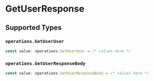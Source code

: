 # GetUserResponse


## Supported Types

### `operations.GetUserUser`

```typescript
const value: operations.GetUserUser = /* values here */
```

### `operations.GetUserResponseBody`

```typescript
const value: operations.GetUserResponseBody = /* values here */
```

